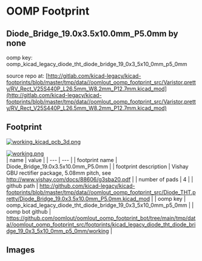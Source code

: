 # OOMP Footprint  
## Diode_Bridge_19.0x3.5x10.0mm_P5.0mm  by none  
  
oomp key: oomp_kicad_legacy_diode_tht_diode_bridge_19_0x3_5x10_0mm_p5_0mm  
  
source repo at: [http://gitlab.com/kicad-legacy/kicad-footprints/blob/master/tmp/data//oomlout_oomp_footprint_src/Varistor.pretty/RV_Rect_V25S440P_L26.5mm_W8.2mm_P12.7mm.kicad_mod](http://gitlab.com/kicad-legacy/kicad-footprints/blob/master/tmp/data//oomlout_oomp_footprint_src/Varistor.pretty/RV_Rect_V25S440P_L26.5mm_W8.2mm_P12.7mm.kicad_mod)  
## Footprint  
  
[![working_kicad_pcb_3d.png](working_kicad_pcb_3d_600.png)](working_kicad_pcb_3d.png)  
  
[![working.png](working_600.png)](working.png)  
| name | value | 
| --- | --- | 
| footprint name | Diode_Bridge_19.0x3.5x10.0mm_P5.0mm | 
| footprint description | Vishay GBU rectifier package, 5.08mm pitch, see http://www.vishay.com/docs/88606/g3sba20.pdf | 
| number of pads | 4 | 
| github path | http://github.com/kicad-legacy/kicad-footprints/blob/master/tmp/data//oomlout_oomp_footprint_src/Diode_THT.pretty/Diode_Bridge_19.0x3.5x10.0mm_P5.0mm.kicad_mod | 
| oomp key | oomp_kicad_legacy_diode_tht_diode_bridge_19_0x3_5x10_0mm_p5_0mm | 
| oomp bot github | https://github.com/oomlout/oomlout_oomp_footprint_bot/tree/main/tmp/data//oomlout_oomp_footprint_src/footprints/kicad_legacy_diode_tht_diode_bridge_19_0x3_5x10_0mm_p5_0mm/working | 
## Images  
